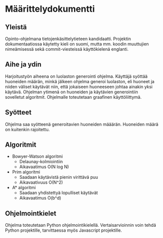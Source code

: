 # Määrittelydokumentti
## Yleistä
Opinto-ohjelmana tietojenkäsittelytieteen kandidaatti. Projektin dokumentaatiossa käytetty kieli on suomi, mutta mm. koodin muuttujien nimeämisessä sekä commit-viesteissä käyttökielenä englanti.
## Aihe ja ydin
Harjoitustyön aiheena on luolaston generointi ohjelma. Käyttäjä syöttää huoneiden määrän, minkä jälkeen ohjelma generoi luolaston, eli huoneet ja niiden väliset käytävät niin, että jokaiseen huoneeseen johtaa ainakin yksi käytävä.
Ohjelman ytimenä on huoneiden ja käytävien generointiin sovelletut algoritmit. Ohjelmalle toteutetaan graafinen käyttöliittymä.
## Syötteet
Ohjelma saa syötteenä generoitavien huoneiden määärän. Huoneiden määrä on kuitenkin rajoitettu.
## Algoritmit
- Bowyer-Watson algoritmi
  - Delaunay-kolmiointiin
  - Aikavaatimus O(N log N)
- Prim algoritmi
  - Saadaan käytävistä pienin virittävä puu
  - Aikavaativuus O(N^2)
- A* algoritmi
  - Saadaan yhdistettyä lopulliset käytävät
  - Aikavaatimus O(b^d)
## Ohjelmointkielet
Ohjelma toteutetaan Python ohjelmointikielellä. Vertaisarvioinnin voin tehdä Python projektille, tarvittaessa myös Javascript projektille.
